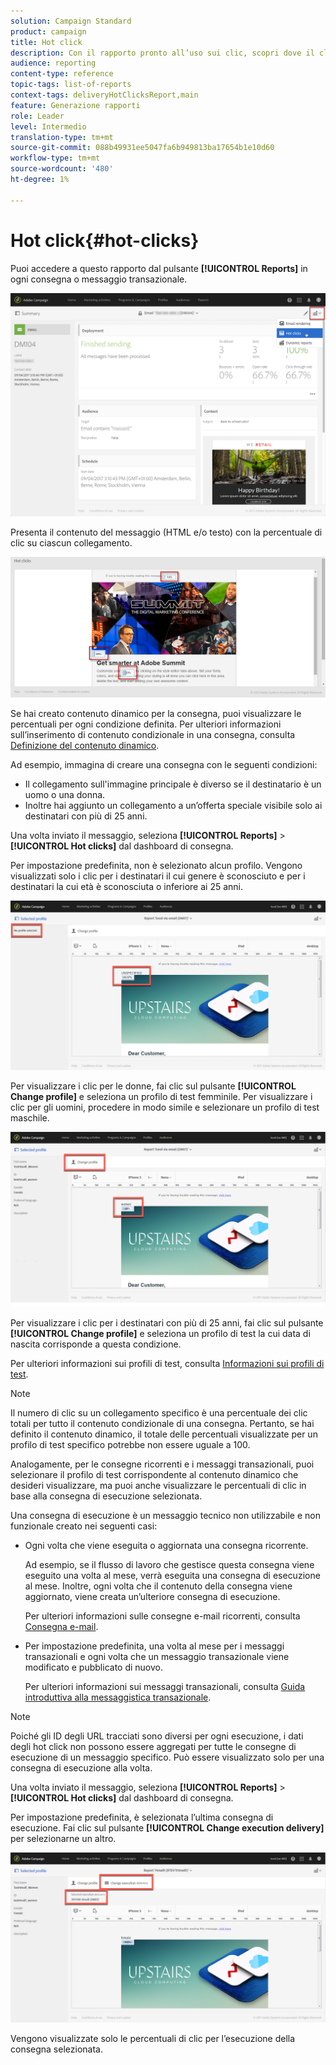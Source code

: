 ```yaml
---
solution: Campaign Standard
product: campaign
title: Hot click
description: Con il rapporto pronto all’uso sui clic, scopri dove il cliente ha fatto clic sulla consegna.
audience: reporting
content-type: reference
topic-tags: list-of-reports
context-tags: deliveryHotClicksReport,main
feature: Generazione rapporti
role: Leader
level: Intermedio
translation-type: tm+mt
source-git-commit: 088b49931ee5047fa6b949813ba17654b1e10d60
workflow-type: tm+mt
source-wordcount: '480'
ht-degree: 1%

---
```



# Hot click{#hot-clicks}

Puoi accedere a questo rapporto dal pulsante **[!UICONTROL Reports]** in ogni consegna o messaggio transazionale.

![](assets/delivery_reports_hot-clicks_4.png)

Presenta il contenuto del messaggio (HTML e/o testo) con la percentuale di clic su ciascun collegamento.

![](assets/delivery_reports_10.png)

Se hai creato contenuto dinamico per la consegna, puoi visualizzare le percentuali per ogni condizione definita. Per ulteriori informazioni sull’inserimento di contenuto condizionale in una consegna, consulta [Definizione del contenuto dinamico](../../designing/using/personalization.md#defining-dynamic-content-in-an-email).

Ad esempio, immagina di creare una consegna con le seguenti condizioni:

* Il collegamento sull&#39;immagine principale è diverso se il destinatario è un uomo o una donna.
* Inoltre hai aggiunto un collegamento a un’offerta speciale visibile solo ai destinatari con più di 25 anni.

Una volta inviato il messaggio, seleziona **[!UICONTROL Reports]** > **[!UICONTROL Hot clicks]** dal dashboard di consegna.

Per impostazione predefinita, non è selezionato alcun profilo. Vengono visualizzati solo i clic per i destinatari il cui genere è sconosciuto e per i destinatari la cui età è sconosciuta o inferiore ai 25 anni.

![](assets/delivery_reports_hot-clicks_1.png)

Per visualizzare i clic per le donne, fai clic sul pulsante **[!UICONTROL Change profile]** e seleziona un profilo di test femminile. Per visualizzare i clic per gli uomini, procedere in modo simile e selezionare un profilo di test maschile.

![](assets/delivery_reports_hot-clicks_2.png)

Per visualizzare i clic per i destinatari con più di 25 anni, fai clic sul pulsante **[!UICONTROL Change profile]** e seleziona un profilo di test la cui data di nascita corrisponde a questa condizione.

Per ulteriori informazioni sui profili di test, consulta [Informazioni sui profili di test](../../audiences/using/managing-test-profiles.md).

>[!NOTE]
>
>Il numero di clic su un collegamento specifico è una percentuale dei clic totali per tutto il contenuto condizionale di una consegna. Pertanto, se hai definito il contenuto dinamico, il totale delle percentuali visualizzate per un profilo di test specifico potrebbe non essere uguale a 100.

Analogamente, per le consegne ricorrenti e i messaggi transazionali, puoi selezionare il profilo di test corrispondente al contenuto dinamico che desideri visualizzare, ma puoi anche visualizzare le percentuali di clic in base alla consegna di esecuzione selezionata.

Una consegna di esecuzione è un messaggio tecnico non utilizzabile e non funzionale creato nei seguenti casi:

* Ogni volta che viene eseguita o aggiornata una consegna ricorrente.

   Ad esempio, se il flusso di lavoro che gestisce questa consegna viene eseguito una volta al mese, verrà eseguita una consegna di esecuzione al mese. Inoltre, ogni volta che il contenuto della consegna viene aggiornato, viene creata un’ulteriore consegna di esecuzione.

   Per ulteriori informazioni sulle consegne e-mail ricorrenti, consulta [Consegna e-mail](../../automating/using/email-delivery.md).

* Per impostazione predefinita, una volta al mese per i messaggi transazionali e ogni volta che un messaggio transazionale viene modificato e pubblicato di nuovo.

   Per ulteriori informazioni sui messaggi transazionali, consulta [Guida introduttiva alla messaggistica transazionale](../../channels/using/getting-started-with-transactional-msg.md).

>[!NOTE]
>
>Poiché gli ID degli URL tracciati sono diversi per ogni esecuzione, i dati degli hot click non possono essere aggregati per tutte le consegne di esecuzione di un messaggio specifico. Può essere visualizzato solo per una consegna di esecuzione alla volta.

Una volta inviato il messaggio, seleziona **[!UICONTROL Reports]** > **[!UICONTROL Hot clicks]** dal dashboard di consegna.

Per impostazione predefinita, è selezionata l’ultima consegna di esecuzione. Fai clic sul pulsante **[!UICONTROL Change execution delivery]** per selezionarne un altro.

![](assets/delivery_reports_hot-clicks_3.png)

Vengono visualizzate solo le percentuali di clic per l’esecuzione della consegna selezionata.
